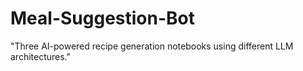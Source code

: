 # Meal-Suggestion-Bot
"Three AI-powered recipe generation notebooks using different LLM architectures."
